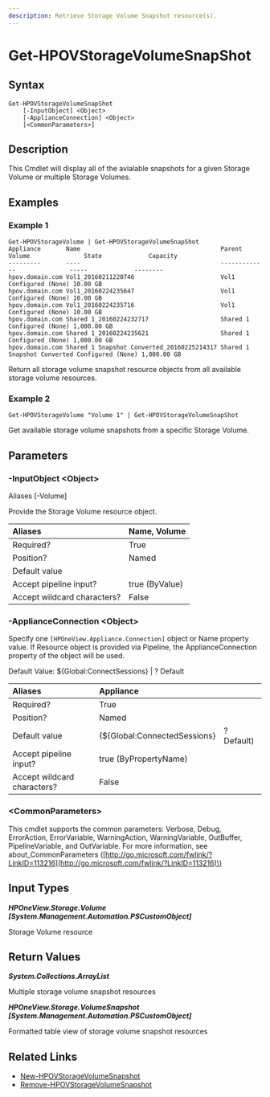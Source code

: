 ```yaml
---
description: Retrieve Storage Volume Snapshot resource(s).
---
```


# Get-HPOVStorageVolumeSnapShot

## Syntax

```text
Get-HPOVStorageVolumeSnapShot
    [-InputObject] <Object>
    [-ApplianceConnection] <Object>
    [<CommonParameters>]
```

## Description

This Cmdlet will display all of the avialable snapshots for a given Storage Volume or multiple Storage Volumes.

## Examples

### Example 1

```text
Get-HPOVStorageVolume | Get-HPOVStorageVolumeSnapShot
Appliance       Name                                       Parent Volume               State             Capacity
---------       ----                                       -------------               -----             --------
hpov.domain.com Vol1_20160211220746                        Vol1                        Configured (None) 10.00 GB
hpov.domain.com Vol1_20160224235647                        Vol1                        Configured (None) 10.00 GB
hpov.domain.com Vol1_20160224235716                        Vol1                        Configured (None) 10.00 GB
hpov.domain.com Shared 1_20160224232717                    Shared 1                    Configured (None) 1,000.00 GB
hpov.domain.com Shared 1_20160224235621                    Shared 1                    Configured (None) 1,000.00 GB
hpov.domain.com Shared 1 Snapshot Converted_20160225214317 Shared 1 Snapshot Converted Configured (None) 1,000.00 GB
```

Return all storage volume snapshot resource objects from all available storage volume resources.

### Example 2

```text
Get-HPOVStorageVolume "Volume 1" | Get-HPOVStorageVolumeSnapShot
```

Get available storage volume snapshots from a specific Storage Volume.

## Parameters

### -InputObject &lt;Object&gt;

Aliases \[-Volume\]

Provide the Storage Volume resource object.

| Aliases | Name, Volume |
| :--- | :--- |
| Required? | True |
| Position? | Named |
| Default value |  |
| Accept pipeline input? | true \(ByValue\) |
| Accept wildcard characters? | False |

### -ApplianceConnection &lt;Object&gt;

Specify one `[HPOneView.Appliance.Connection]` object or Name property value. If Resource object is provided via Pipeline, the ApplianceConnection property of the object will be used.

Default Value: ${Global:ConnectSessions} \| ? Default

| Aliases | Appliance |  |
| :--- | :--- | :--- |
| Required? | True |  |
| Position? | Named |  |
| Default value | \(${Global:ConnectedSessions} | ? Default\) |
| Accept pipeline input? | true \(ByPropertyName\) |  |
| Accept wildcard characters? | False |  |

### &lt;CommonParameters&gt;

This cmdlet supports the common parameters: Verbose, Debug, ErrorAction, ErrorVariable, WarningAction, WarningVariable, OutBuffer, PipelineVariable, and OutVariable. For more information, see about\_CommonParameters \([http://go.microsoft.com/fwlink/?LinkID=113216](http://go.microsoft.com/fwlink/?LinkID=113216)\)

## Input Types

_**HPOneView.Storage.Volume \[System.Management.Automation.PSCustomObject\]**_

Storage Volume resource

## Return Values

_**System.Collections.ArrayList**_ 

Multiple storage volume snapshot resources

_**HPOneView.Storage.VolumeSnapshot \[System.Management.Automation.PSCustomObject\]**_

Formatted table view of storage volume snapshot resources

## Related Links

* [New-HPOVStorageVolumeSnapshot](new-hpovstoragevolumesnapshot.md)
* [Remove-HPOVStorageVolumeSnapshot](remove-hpovstoragevolumesnapshot.md)

